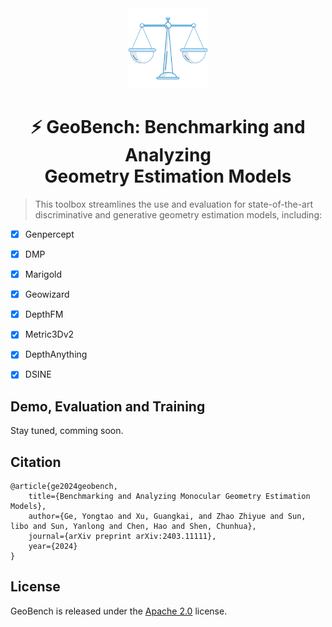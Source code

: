 <div align="center">
<img src="./assets/logo.png" width="128"/>

# ⚡ GeoBench: Benchmarking and Analyzing <br> Geometry Estimation Models

</div>

> This toolbox streamlines the use and evaluation for state-of-the-art discriminative and generative geometry estimation models, including:

- [x] Genpercept
- [x] DMP
- [x] Marigold
- [x] Geowizard
- [x] DepthFM
- [x] Metric3Dv2
- [x] DepthAnything
- [x] DSINE


## Demo, Evaluation and Training

Stay tuned, comming soon.


## Citation

```
@article{ge2024geobench,
    title={Benchmarking and Analyzing Monocular Geometry Estimation Models},
    author={Ge, Yongtao and Xu, Guangkai, and Zhao Zhiyue and Sun, libo and Sun, Yanlong and Chen, Hao and Shen, Chunhua},
    journal={arXiv preprint arXiv:2403.11111},
    year={2024}
}

```
## License

GeoBench is released under the [Apache 2.0](https://github.com/Lightning-AI/lightning-llama/blob/main/LICENSE) license.